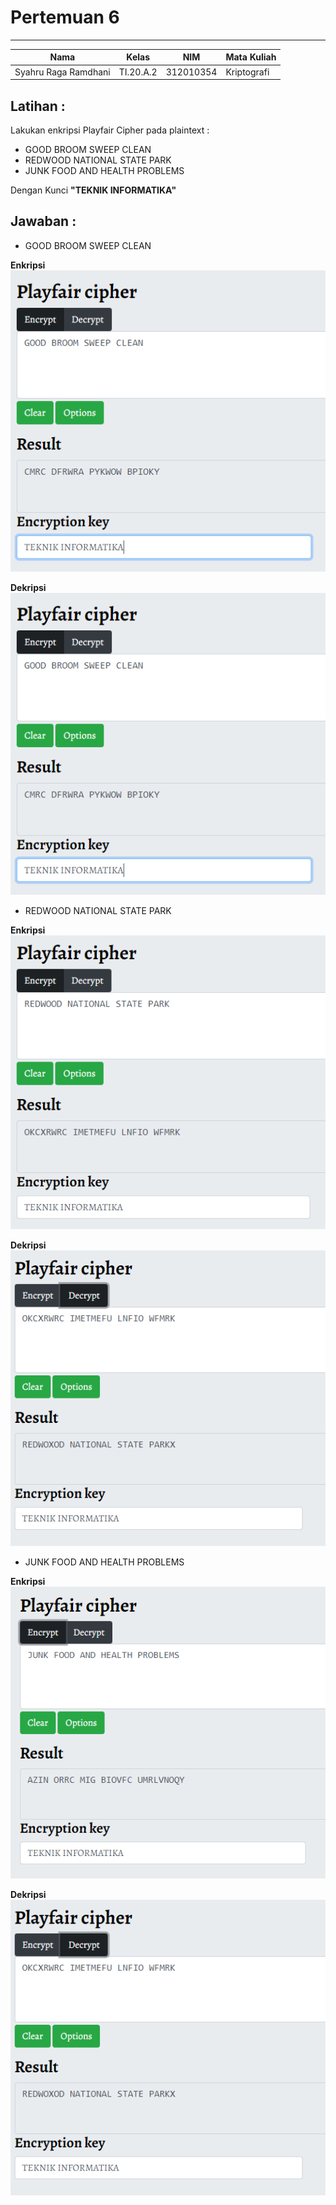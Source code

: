 # **Pertemuan 6**
  ---------------
|Nama					|Kelas		|NIM		|Mata Kuliah |
|-----					|-----		|-----		|-----		 |
|Syahru	Raga Ramdhani	|TI.20.A.2	|312010354	|Kriptografi |

## **Latihan :**
Lakukan enkripsi Playfair Cipher pada plaintext : <br>
* GOOD BROOM SWEEP CLEAN
* REDWOOD NATIONAL STATE PARK
* JUNK FOOD AND HEALTH PROBLEMS

Dengan Kunci **"TEKNIK INFORMATIKA"** <br>

## **Jawaban :**
* GOOD BROOM SWEEP CLEAN <br>

**Enkripsi** <br>
![Gambar](/gambar/Capture1.png) 

**Dekripsi** <br>
![Gambar](/gambar/Capture1.png) 

* REDWOOD NATIONAL STATE PARK <br>

**Enkripsi** <br>
![Gambar](/gambar/Capture3.png)

**Dekripsi** <br>
![Gambar](/gambar/Capture4.png)

* JUNK FOOD AND HEALTH PROBLEMS <br>

**Enkripsi** <br>
![Gambar](/gambar/Capture5.png)

**Dekripsi** <br>
![Gambar](/gambar/Capture4.png)

